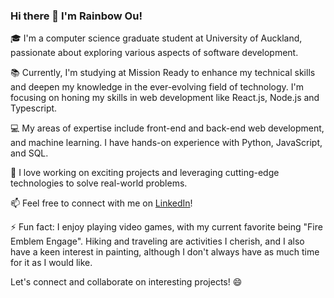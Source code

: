 ### Hi there 👋 I'm Rainbow Ou!
🎓 I'm a computer science graduate student at University of Auckland, passionate about exploring various aspects of software development.

📚 Currently, I'm studying at Mission Ready to enhance my technical skills and deepen my knowledge in the ever-evolving field of technology. I'm focusing on honing my skills in web development like React.js, Node.js and Typescript.

💻 My areas of expertise include front-end and back-end web development, and machine learning. I have hands-on experience with Python, JavaScript, and SQL.

🚀 I love working on exciting projects and leveraging cutting-edge technologies to solve real-world problems.

📫 Feel free to connect with me on [LinkedIn](https://www.linkedin.com/in/rainbow-ou-596a43204/)!

⚡️ Fun fact: I enjoy playing video games, with my current favorite being "Fire Emblem Engage". Hiking and traveling are activities I cherish, and I also have a keen interest in painting, although I don't always have as much time for it as I would like.

Let's connect and collaborate on interesting projects! 😄

<!--
**Rainbow2544/Rainbow2544** is a ✨ _special_ ✨ repository because its `README.md` (this file) appears on your GitHub profile.

Here are some ideas to get you started:

- 🔭 I’m currently working on ...
- 🌱 I’m currently learning ...
- 👯 I’m looking to collaborate on ...
- 🤔 I’m looking for help with ...
- 💬 Ask me about ...
- 📫 How to reach me: ...
- 😄 Pronouns: ...
- ⚡ Fun fact: ...
-->
